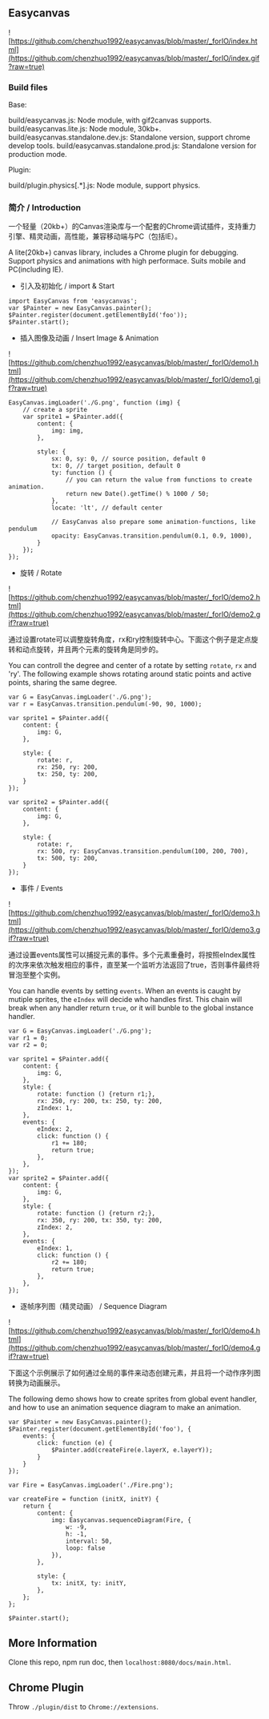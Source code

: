 ## Easycanvas

![https://github.com/chenzhuo1992/easycanvas/blob/master/_forIO/index.html](https://github.com/chenzhuo1992/easycanvas/blob/master/_forIO/index.gif?raw=true)

### Build files

Base:

build/easycanvas.js: Node module, with gif2canvas supports.
build/easycanvas.lite.js: Node module, 30kb+.
build/easycanvas.standalone.dev.js: Standalone version, support chrome develop tools.
build/easycanvas.standalone.prod.js: Standalone version for production mode.

Plugin:

build/plugin.physics[.*].js: Node module, support physics.

### 简介 / Introduction

一个轻量（20kb+）的Canvas渲染库与一个配套的Chrome调试插件，支持重力引擎、精灵动画，高性能，兼容移动端与PC（包括IE）。

A lite(20kb+) canvas library, includes a Chrome plugin for debugging. Support physics and animations with high performace. Suits mobile and PC(including IE).

- 引入及初始化 / import & Start

```
import EasyCanvas from 'easycanvas';
var $Painter = new EasyCanvas.painter();
$Painter.register(document.getElementById('foo'));
$Painter.start();
```

- 插入图像及动画 / Insert Image & Animation

![https://github.com/chenzhuo1992/easycanvas/blob/master/_forIO/demo1.html](https://github.com/chenzhuo1992/easycanvas/blob/master/_forIO/demo1.gif?raw=true)

```
EasyCanvas.imgLoader('./G.png', function (img) {
    // create a sprite
    var sprite1 = $Painter.add({
        content: {
            img: img,
        },

        style: {
            sx: 0, sy: 0, // source position, default 0
            tx: 0, // target position, default 0
            ty: function () {
                // you can return the value from functions to create animation.
                return new Date().getTime() % 1000 / 50;
            },
            locate: 'lt', // default center

            // EasyCanvas also prepare some animation-functions, like pendulum
            opacity: EasyCanvas.transition.pendulum(0.1, 0.9, 1000),
        }
    });
});
```

- 旋转 / Rotate

![https://github.com/chenzhuo1992/easycanvas/blob/master/_forIO/demo2.html](https://github.com/chenzhuo1992/easycanvas/blob/master/_forIO/demo2.gif?raw=true)

通过设置rotate可以调整旋转角度，rx和ry控制旋转中心。下面这个例子是定点旋转和动点旋转，并且两个元素的旋转角是同步的。

You can controll the degree and center of a rotate by setting `rotate`, `rx` and 'ry'. The following example shows rotating around static points and active points, sharing the same degree.

```
var G = EasyCanvas.imgLoader('./G.png');
var r = EasyCanvas.transition.pendulum(-90, 90, 1000);

var sprite1 = $Painter.add({
    content: {
        img: G,
    },

    style: {
        rotate: r,
        rx: 250, ry: 200,
        tx: 250, ty: 200,
    }
});

var sprite2 = $Painter.add({
    content: {
        img: G,
    },

    style: {
        rotate: r,
        rx: 500, ry: EasyCanvas.transition.pendulum(100, 200, 700),
        tx: 500, ty: 200,
    }
});
```

- 事件 / Events

![https://github.com/chenzhuo1992/easycanvas/blob/master/_forIO/demo3.html](https://github.com/chenzhuo1992/easycanvas/blob/master/_forIO/demo3.gif?raw=true)

通过设置events属性可以捕捉元素的事件。多个元素重叠时，将按照eIndex属性的次序来依次触发相应的事件，直至某一个监听方法返回了true，否则事件最终将冒泡至整个实例。

You can handle events by setting `events`. When an events is caught by mutiple sprites, the `eIndex` will decide who handles first. This chain will break when any handler return `true`, or it will bunble to the global instance handler.

```
var G = EasyCanvas.imgLoader('./G.png');
var r1 = 0;
var r2 = 0;

var sprite1 = $Painter.add({
    content: {
        img: G,
    },
    style: {
        rotate: function () {return r1;},
        rx: 250, ry: 200, tx: 250, ty: 200,
        zIndex: 1,
    },
    events: {
        eIndex: 2,
        click: function () {
            r1 += 180;
            return true;
        },
    },
});
var sprite2 = $Painter.add({
    content: {
        img: G,
    },
    style: {
        rotate: function () {return r2;},
        rx: 350, ry: 200, tx: 350, ty: 200,
        zIndex: 2,
    },
    events: {
        eIndex: 1,
        click: function () {
            r2 += 180;
            return true;
        },
    },
});
```

- 逐帧序列图（精灵动画） / Sequence Diagram

![https://github.com/chenzhuo1992/easycanvas/blob/master/_forIO/demo4.html](https://github.com/chenzhuo1992/easycanvas/blob/master/_forIO/demo4.gif?raw=true)

下面这个示例展示了如何通过全局的事件来动态创建元素，并且将一个动作序列图转换为动画展示。

The following demo shows how to create sprites from global event handler, and how to use an animation sequence diagram to make an animation.

```
var $Painter = new EasyCanvas.painter();
$Painter.register(document.getElementById('foo'), {
    events: {
        click: function (e) {
            $Painter.add(createFire(e.layerX, e.layerY));
        }
    }
});

var Fire = EasyCanvas.imgLoader('./Fire.png');

var createFire = function (initX, initY) {
    return {
        content: {
            img: Easycanvas.sequenceDiagram(Fire, {
                w: -9,
                h: -1,
                interval: 50,
                loop: false
            }),
        },

        style: {
            tx: initX, ty: initY,
        },
    };
};

$Painter.start();
```

## More Information

Clone this repo, npm run doc, then `localhost:8080/docs/main.html`.

## Chrome Plugin

Throw `./plugin/dist` to `Chrome://extensions`.
